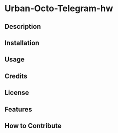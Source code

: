 # Urban-Octo-Telegram-hw

## Description



## Installation

## Usage

## Credits

## License

## Features

## How to Contribute
